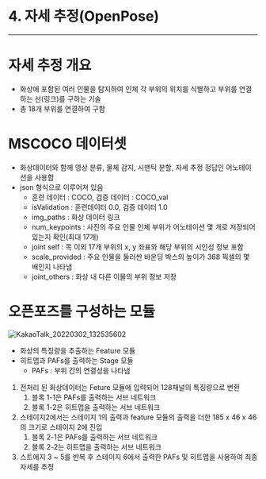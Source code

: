 # 4. 자세 추정(OpenPose)

---

# 자세 추정 개요

- 화상에 포함된 여러 인물을 탐지하여 인체 각 부위의 위치를 식별하고 부위를 연결하는 선(링크)를 구하는 기술
- 총 18개 부위를 연결하여 구함

# MSCOCO 데이터셋

- 화상데이터와 함께 영상 분류, 물체 감지, 시맨틱 분할, 자세 추정 정답인 어노테이션을 사용함
- json 형식으로 이루어져 있음
    - 훈련 데이터 : COCO, 검증 데이터 : COCO_val
    - isValidation : 훈련데이터 0.0, 검증 데이터 1.0
    - img_paths : 화상 데이터 링크
    - num_keypoints : 사진의 주요 인물 인체 부위가 어노테이션 몇 개로 저장되어있는지 확인(최대 17개)
    - joint self : 목 이외 17개 부위의 x, y 좌표와 해당 부위의 시인성 정보 포함
    - scale_provided : 주요 인물을 둘러싼 바운딩 박스의 높이가 368 픽셀의 몇 배인지 나타냄
    - joint_others : 화상 내 다른 이물의 부위 정보 저장

# 오픈포즈를 구성하는 모듈

![KakaoTalk_20220302_132535602](https://user-images.githubusercontent.com/80506107/176372740-de685c42-8bf3-4641-9899-b1b5d132212b.jpg)


- 화상의 특징량을 추출하는 Feature 모듈
- 히트맵과 PAFs를 출력하는 Stage 모듈
    - PAFs : 부위 간의 연결성을 나타냄
1. 전처리 된 화상데이터는 Feture 모듈에 입력되어 128채널의 특징량으로 변환
    1. 블록 1-1은 PAFs를 출력하는 서브 네트워크
    2. 블록 1-2은 히트맵을 출력하는 서브 네트워크
2. 스테이지2에서는 스테이지 1의 출력과 feature 모듈의 출력을 더한 185  x 46 x 46의 크기로 스테이지 2에 진입
    1. 블록 2-1은 PAFs를 출력하는 서브 네트워크
    2. 블록 2-2는 히트맵을 출력하는 서브 네트워크
3. 스트에지 3 ~ 5를 반복 후 스테이지 6에서 출력한 PAFs 및 히트맵을 사용하여 최종 자세를 추정
